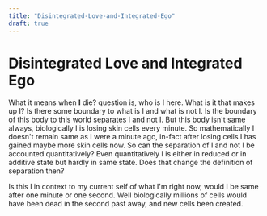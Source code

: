 ```yaml
---
title: "Disintegrated-Love-and-Integrated-Ego"
draft: true
---
```


# Disintegrated Love and Integrated Ego

What it means when **I** die? question is, who is **I** here. What is it that makes up I? Is there some boundary to what is I and what is not I. Is the boundary of this body to this world separates I and not I. But this body isn't same always, biologically I is losing skin cells every minute. So mathematically I doesn't remain same as I were a minute ago, in-fact after losing cells I has gained maybe more skin cells now. So can the separation of I and not I be accounted quantitatively? Even quantitatively I is either in reduced or in additive state but hardly in same state. Does that change the definition of separation then? 



Is this I in context to my current self of what I'm right now, would I be same after one minute or one second. Well biologically millions of cells would have been dead in the second past away, and new cells been created. 







